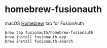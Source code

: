 # homebrew-fusionauth
macOS [Homebrew](https://brew.sh/) tap for FusionAuth


```
brew tap fusionauth/homebrew-fusionauth
brew install fusionauth-app
brew install fusionauth-search
```
